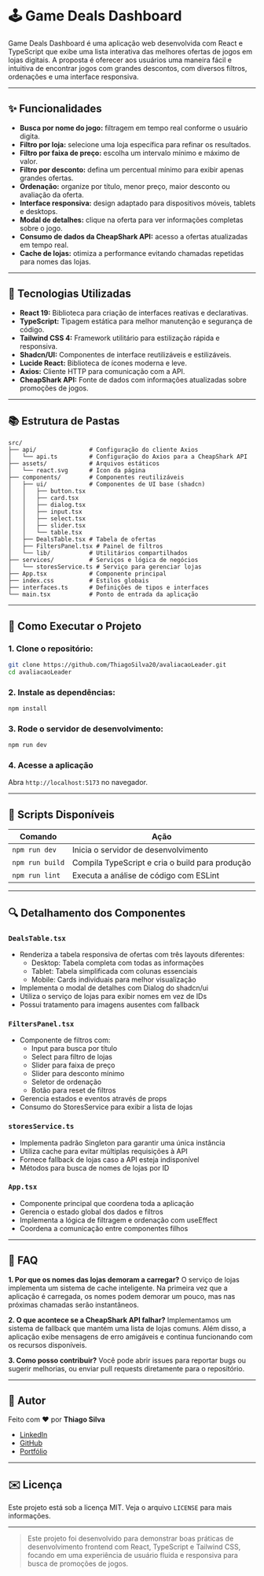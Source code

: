 # 🕹️ Game Deals Dashboard

Game Deals Dashboard é uma aplicação web desenvolvida com React e TypeScript que exibe uma lista interativa das melhores ofertas de jogos em lojas digitais. A proposta é oferecer aos usuários uma maneira fácil e intuitiva de encontrar jogos com grandes descontos, com diversos filtros, ordenações e uma interface responsiva.

---

## ✨ Funcionalidades

* **Busca por nome do jogo:** filtragem em tempo real conforme o usuário digita.
* **Filtro por loja:** selecione uma loja específica para refinar os resultados.
* **Filtro por faixa de preço:** escolha um intervalo mínimo e máximo de valor.
* **Filtro por desconto:** defina um percentual mínimo para exibir apenas grandes ofertas.
* **Ordenação:** organize por título, menor preço, maior desconto ou avaliação da oferta.
* **Interface responsiva:** design adaptado para dispositivos móveis, tablets e desktops.
* **Modal de detalhes:** clique na oferta para ver informações completas sobre o jogo.
* **Consumo de dados da CheapShark API:** acesso a ofertas atualizadas em tempo real.
* **Cache de lojas:** otimiza a performance evitando chamadas repetidas para nomes das lojas.

---

## 🚀 Tecnologias Utilizadas

* **React 19:** Biblioteca para criação de interfaces reativas e declarativas.
* **TypeScript:** Tipagem estática para melhor manutenção e segurança de código.
* **Tailwind CSS 4:** Framework utilitário para estilização rápida e responsiva.
* **Shadcn/UI:** Componentes de interface reutilizáveis e estilizáveis.
* **Lucide React:** Biblioteca de ícones moderna e leve.
* **Axios:** Cliente HTTP para comunicação com a API.
* **CheapShark API:** Fonte de dados com informações atualizadas sobre promoções de jogos.

---

## 📚 Estrutura de Pastas

```
src/
├── api/               # Configuração do cliente Axios
│   └── api.ts         # Configuração do Axios para a CheapShark API
├── assets/            # Arquivos estáticos
│   └── react.svg      # Icon da página
├── components/        # Componentes reutilizáveis
│   ├── ui/            # Componentes de UI base (shadcn)
│   │   ├── button.tsx
│   │   ├── card.tsx
│   │   ├── dialog.tsx
│   │   ├── input.tsx
│   │   ├── select.tsx
│   │   ├── slider.tsx
│   │   └── table.tsx
│   ├── DealsTable.tsx # Tabela de ofertas
│   ├── FiltersPanel.tsx # Painel de filtros
│   └── lib/           # Utilitários compartilhados
├── services/          # Serviços e lógica de negócios
│   └── storesService.ts # Serviço para gerenciar lojas
├── App.tsx            # Componente principal
├── index.css          # Estilos globais
├── interfaces.ts      # Definições de tipos e interfaces
└── main.tsx           # Ponto de entrada da aplicação
```

---

## 🚧 Como Executar o Projeto

### 1. Clone o repositório:

```bash
git clone https://github.com/ThiagoSilva20/avaliacaoLeader.git
cd avaliacaoLeader
```

### 2. Instale as dependências:

```bash
npm install
```

### 3. Rode o servidor de desenvolvimento:

```bash
npm run dev
```

### 4. Acesse a aplicação

Abra `http://localhost:5173` no navegador.

---

## 📃 Scripts Disponíveis

| Comando         | Ação                                   |
| --------------- | -------------------------------------- |
| `npm run dev`   | Inicia o servidor de desenvolvimento   |
| `npm run build` | Compila TypeScript e cria o build para produção |
| `npm run lint`  | Executa a análise de código com ESLint |

---

## 🔍 Detalhamento dos Componentes

### `DealsTable.tsx`

* Renderiza a tabela responsiva de ofertas com três layouts diferentes:
  * Desktop: Tabela completa com todas as informações
  * Tablet: Tabela simplificada com colunas essenciais
  * Mobile: Cards individuais para melhor visualização
* Implementa o modal de detalhes com Dialog do shadcn/ui
* Utiliza o serviço de lojas para exibir nomes em vez de IDs
* Possui tratamento para imagens ausentes com fallback

### `FiltersPanel.tsx`

* Componente de filtros com:
  * Input para busca por título
  * Select para filtro de lojas
  * Slider para faixa de preço
  * Slider para desconto mínimo
  * Seletor de ordenação
  * Botão para reset de filtros
* Gerencia estados e eventos através de props
* Consumo do StoresService para exibir a lista de lojas

### `storesService.ts`

* Implementa padrão Singleton para garantir uma única instância
* Utiliza cache para evitar múltiplas requisições à API
* Fornece fallback de lojas caso a API esteja indisponível
* Métodos para busca de nomes de lojas por ID

### `App.tsx`

* Componente principal que coordena toda a aplicação
* Gerencia o estado global dos dados e filtros
* Implementa a lógica de filtragem e ordenação com useEffect
* Coordena a comunicação entre componentes filhos

---

## 💬 FAQ

**1. Por que os nomes das lojas demoram a carregar?**
O serviço de lojas implementa um sistema de cache inteligente. Na primeira vez que a aplicação é carregada, os nomes podem demorar um pouco, mas nas próximas chamadas serão instantâneos.

**2. O que acontece se a CheapShark API falhar?**
Implementamos um sistema de fallback que mantém uma lista de lojas comuns. Além disso, a aplicação exibe mensagens de erro amigáveis e continua funcionando com os recursos disponíveis.

**3. Como posso contribuir?**
Você pode abrir issues para reportar bugs ou sugerir melhorias, ou enviar pull requests diretamente para o repositório.

---

## 👔 Autor

Feito com ❤️ por **Thiago Silva**

* [LinkedIn](https://www.linkedin.com/in/thiago-da-silva-machado)
* [GitHub](https://github.com/ThiagoSilva20)
* [Portfólio](https://thiagosilva-alpha.vercel.app/)

---

## ✉️ Licença

Este projeto está sob a licença MIT. Veja o arquivo `LICENSE` para mais informações.

---

> Este projeto foi desenvolvido para demonstrar boas práticas de desenvolvimento frontend com React, TypeScript e Tailwind CSS, focando em uma experiência de usuário fluida e responsiva para busca de promoções de jogos.

